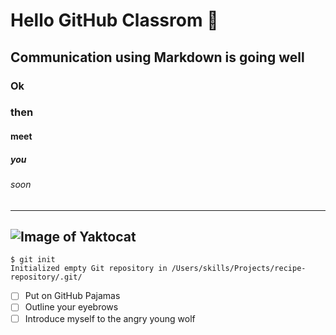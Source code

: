 # Hello GitHub Classrom 👋
## Communication using Markdown is going well
### Ok
### then
#### meet
##### you
###### soon
---
![Image of Yaktocat](https://octodex.github.com/images/yaktocat.png)
---
```
$ git init
Initialized empty Git repository in /Users/skills/Projects/recipe-repository/.git/
```
- [ ] Put on GitHub Pajamas 
- [ ] Outline your eyebrows
- [ ] Introduce myself to the angry young wolf
